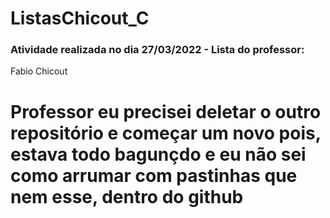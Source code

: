 # ListasChicout_C

<h3>Atividade realizada no dia 27/03/2022 - Lista do professor: </h3>
<p>Fabio Chicout</p>
<h1> Professor eu precisei deletar o outro repositório e começar um novo pois, estava todo bagunçdo e eu não sei como arrumar com pastinhas que nem esse, dentro do github</h1>
